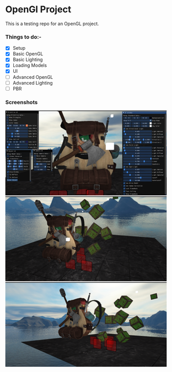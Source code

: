 # OpenGl Project

This is a testing repo for an OpenGL project.

### Things to do:-
- [x] Setup
- [x] Basic OpenGL
- [x] Basic Lighting
- [x] Loading Models
- [x] UI
- [ ] Advanced OpenGL
- [ ] Advanced Lighting
- [ ] PBR

### Screenshots

![With UI](resources/screenshots/Screenshot1.png)
![With UI](resources/screenshots/Screenshot2.png)
![With UI](resources/screenshots/Screenshot3.png)